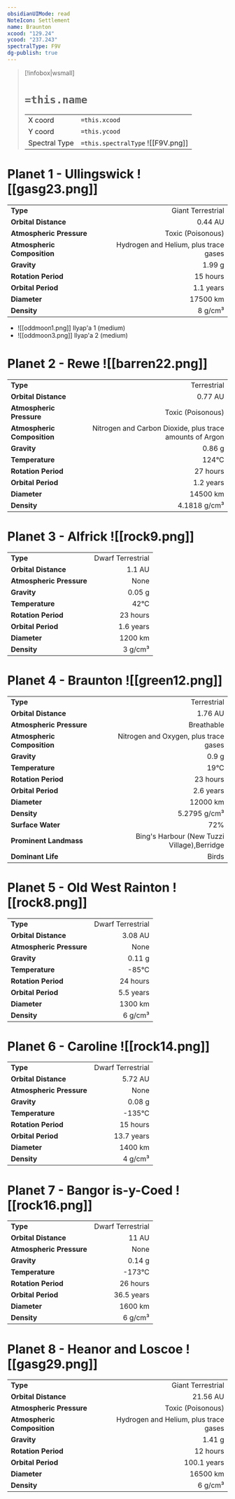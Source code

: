 ```yaml
---
obsidianUIMode: read
NoteIcon: Settlement
name: Braunton
xcood: "129.24"
ycood: "237.243"
spectralType: F9V
dg-publish: true
---
```

> [!infobox|wsmall]
> # `=this.name`
> | | |
> | - | - |
> | X coord | `=this.xcood` |
> | Y coord| `=this.ycood` |
> | Spectral Type | `=this.spectralType` ![[F9V.png]] |

# Planet 1 - Ullingswick ![[gasg23.png]]
|                             |                           |
| --------------------------- | -------------------------:|
| **Type**                    |             Giant Terrestrial |
| **Orbital Distance**        |   0.44 AU |
| **Atmospheric Pressure**    |       Toxic (Poisonous) |
| **Atmospheric Composition** |      Hydrogen and Helium, plus trace gases |
| **Gravity**                 |        1.99 g |
| **Rotation Period**         |  15 hours |
| **Orbital Period** | 1.1 years |
| **Diameter**                |      17500 km | 
| **Density**                 |    8 g/cm³ |



- ![[oddmoon1.png]] Ilyap'a 1 (medium)
- ![[oddmoon3.png]] Ilyap'a 2 (medium)


# Planet 2 - Rewe ![[barren22.png]]
|                             |                           |
| --------------------------- | -------------------------:|
| **Type**                    |             Terrestrial |
| **Orbital Distance**        |   0.77 AU |
| **Atmospheric Pressure**    |       Toxic (Poisonous) |
| **Atmospheric Composition** |      Nitrogen and Carbon Dioxide, plus trace amounts of Argon |
| **Gravity**                 |        0.86 g |
| **Temperature**             |    124°C |
| **Rotation Period**         |  27 hours |
| **Orbital Period** | 1.2 years |
| **Diameter**                |      14500 km | 
| **Density**                 |    4.1818 g/cm³ |





# Planet 3 - Alfrick ![[rock9.png]]
|                             |                           |
| --------------------------- | -------------------------:|
| **Type**                    |             Dwarf Terrestrial |
| **Orbital Distance**        |   1.1 AU |
| **Atmospheric Pressure**    |       None |
| **Gravity**                 |        0.05 g |
| **Temperature**             |    42°C |
| **Rotation Period**         |  23 hours |
| **Orbital Period** | 1.6 years |
| **Diameter**                |      1200 km | 
| **Density**                 |    3 g/cm³ |





# Planet 4 - Braunton ![[green12.png]]
|                             |                           |
| --------------------------- | -------------------------:|
| **Type**                    |             Terrestrial |
| **Orbital Distance**        |   1.76 AU |
| **Atmospheric Pressure**    |       Breathable |
| **Atmospheric Composition** |      Nitrogen and Oxygen, plus trace gases |
| **Gravity**                 |        0.9 g |
| **Temperature**             |    19°C |
| **Rotation Period**         |  23 hours |
| **Orbital Period** | 2.6 years |
| **Diameter**                |      12000 km | 
| **Density**                 |    5.2795 g/cm³ |
| **Surface Water**           |           72% | 
| **Prominent Landmass**      |         Bing's Harbour (New Tuzzi Village),Berridge | 
| **Dominant Life**           |         Birds |





# Planet 5 - Old West Rainton ![[rock8.png]]
|                             |                           |
| --------------------------- | -------------------------:|
| **Type**                    |             Dwarf Terrestrial |
| **Orbital Distance**        |   3.08 AU |
| **Atmospheric Pressure**    |       None |
| **Gravity**                 |        0.11 g |
| **Temperature**             |    -85°C |
| **Rotation Period**         |  24 hours |
| **Orbital Period** | 5.5 years |
| **Diameter**                |      1300 km | 
| **Density**                 |    6 g/cm³ |





# Planet 6 - Caroline ![[rock14.png]]
|                             |                           |
| --------------------------- | -------------------------:|
| **Type**                    |             Dwarf Terrestrial |
| **Orbital Distance**        |   5.72 AU |
| **Atmospheric Pressure**    |       None |
| **Gravity**                 |        0.08 g |
| **Temperature**             |    -135°C |
| **Rotation Period**         |  15 hours |
| **Orbital Period** | 13.7 years |
| **Diameter**                |      1400 km | 
| **Density**                 |    4 g/cm³ |





# Planet 7 - Bangor is-y-Coed ![[rock16.png]]
|                             |                           |
| --------------------------- | -------------------------:|
| **Type**                    |             Dwarf Terrestrial |
| **Orbital Distance**        |   11 AU |
| **Atmospheric Pressure**    |       None |
| **Gravity**                 |        0.14 g |
| **Temperature**             |    -173°C |
| **Rotation Period**         |  26 hours |
| **Orbital Period** | 36.5 years |
| **Diameter**                |      1600 km | 
| **Density**                 |    6 g/cm³ |





# Planet 8 - Heanor and Loscoe ![[gasg29.png]]
|                             |                           |
| --------------------------- | -------------------------:|
| **Type**                    |             Giant Terrestrial |
| **Orbital Distance**        |   21.56 AU |
| **Atmospheric Pressure**    |       Toxic (Poisonous) |
| **Atmospheric Composition** |      Hydrogen and Helium, plus trace gases |
| **Gravity**                 |        1.41 g |
| **Rotation Period**         |  12 hours |
| **Orbital Period** | 100.1 years |
| **Diameter**                |      16500 km | 
| **Density**                 |    6 g/cm³ |





